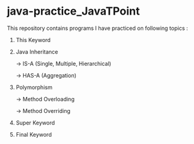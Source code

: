 # java-practice_JavaTPoint

This repository contains programs I have practiced on following topics :

1. This Keyword

2. Java Inheritance 
  
     -> IS-A (Single, Multiple, Hierarchical)

     -> HAS-A (Aggregation)

3. Polymorphism

     -> Method Overloading
     
     -> Method Overriding

4. Super Keyword

5. Final Keyword

